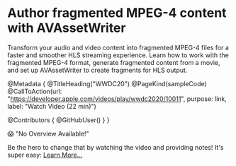 # Author fragmented MPEG-4 content with AVAssetWriter

Transform your audio and video content into fragmented MPEG-4 files for a faster and smoother HLS streaming experience. Learn how to work with the fragmented MPEG-4 format, generate fragmented content from a movie, and set up AVAssetWriter to create fragments for HLS output.

@Metadata {
   @TitleHeading("WWDC20")
   @PageKind(sampleCode)
   @CallToAction(url: "https://developer.apple.com/videos/play/wwdc2020/10011", purpose: link, label: "Watch Video (22 min)")

   @Contributors {
      @GitHubUser(<replace this with your GitHub handle>)
   }
}

😱 "No Overview Available!"

Be the hero to change that by watching the video and providing notes! It's super easy:
 [Learn More…](https://wwdcnotes.com/documentation/wwdcnotes/contributing)

